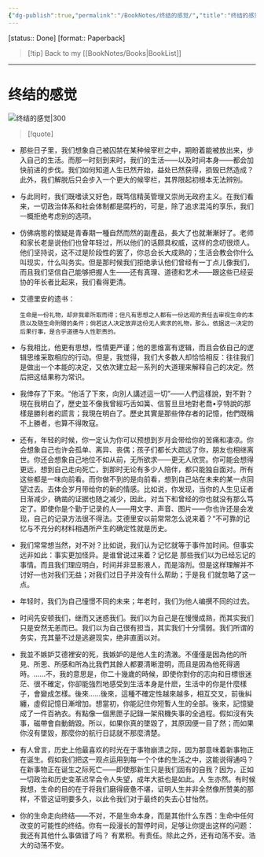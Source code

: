 ```yaml
---
{"dg-publish":true,"permalink":"/BookNotes/终结的感觉/","title":"终结的感觉","noteIcon":""}
---
```


[status:: Done]
[format:: Paperback]

>[!tip] Back to my [[BookNotes/Books\|BookList]]

---
# 终结的感觉

![终结的感觉|300](https://img2.doubanio.com/view/subject/l/public/s10324183.jpg)

>[!quote]

- 那些日子里，我们想象自己被囚禁在某种候宰栏之中，期盼着能被放出来，步入自己的生活。而那一时刻到来时，我们的生活——以及时间本身——都会加快前进的步伐。我们如何知道人生已然开始，益处已然获得，损毁已然造成？此外，我们解脱后只会步入一个更大的候宰栏，其界限起初根本无法辨别。
- 与此同时，我们既嗜读又好色，既笃信精英管理又崇尚无政府主义。在我们看来，一切政治体系和社会体制都是腐朽的，可是，除了追求混沌的享乐，我们一概拒绝考虑别的选项。
- 仿佛病態的懷疑是青春期一種自然而然的副產品，長大了也就漸漸好了。老师和家长老是说他们也曾年轻过，所以他们的话颇具权威，这样的念叨很烦人。他们坚持说，这不过是阶段性的罢了，你总会长大成熟的；生活会教会你什么叫现实，什么叫务实。但是那时候我们拒绝承认他们曾经有一丁点儿像我们，而且我们坚信自己能够把握人生——还有真理、道德和艺术——跟这些已经妥协的年长者比起来，我们看得更清。
- 艾德里安的遗书：
    
    ```
    生命是一份礼物，却非我辈所取而得；但凡有思想之人都有一份达观的责任去审视生命的本质以及随生命附赠的条件；倘若这人决定放弃这份无人索求的礼物，那么，依据这一决定的后果行事，是合乎道德与人性职责的。
    ```
    
- 与我相比，他更有思想，性情更严谨；他的思维富有逻辑，而且会依自己的逻辑思维采取相应的行动。但是，我觉得，我们大多数人却恰恰相反：往往我们是做出一个本能的决定，又依次建立起一系列的大道理来解释自己的决定。然后把这结果称为常识。
- 我倖存了下來。“他活了下來，向別人講述這一切”——人們這樣說，對不對？現在我明白了，歷史並不像我曾經巧舌如簧、信誓旦旦地對老喬•亨特說的那樣是勝利者的謊言；我現在明白了。歷史其實是那些倖存者的記憶，他們既稱不上勝者，也算不得敗寇。
- 还有，年轻的时候，你一定认为你可以预想到岁月会带给你的苦痛和凄凉。你会想象自己也许会孤单、离异、丧偶；孩子们都长大疏远了你，朋友也相继离世。你还会想象自己地位不如从前，无所欲求——更无人欣赏。你可能会想得更远，想到自己走向死亡，到那时无论有多少人陪伴，都只能独自面对。所有这些都是一味向前看。而你做不到的是向前看，想到自己站在未来的某一点回望过去。去体会岁月带给你的新的情感。比如说，你发现，当你的人生见证者日渐减少，确凿的证据也随之减少，因此，对当下和曾经的你也就没有那么笃定了。即使你是个勤于记录的人——用文字、声音、图片——你也许还是会发现，自己的记录方法很不得法。艾德里安以前常常怎么说来着？“不可靠的记忆与不充分的材料相遇所产生的确定性就是历史。
- 我们常常想当然，对不对？比如说，我们认为记忆就等于事件加时间。但事实远非如此：事实更加怪异。是谁曾说过来着？记忆是 那些我们以为已经忘记的事情。而且我们理应明白，时间并非显影液人，而是溶剂。但是这样理解并不讨好—也对我们无益；对我们过日子并没有什么帮助；于是我 们就忽略了这一点。
- 年轻时，我们为自己憧憬不同的未来；年老时，我们为他人编撰不同的过去。
- 时间先安顿我们，继而又迷惑我们。我们以为自己是在慢慢成熟，而其实我们只是安然无恙而已。我们以为自己很有担当，其实我们十分懦弱。我们所谓的务实，充其量不过是逃避现实，绝非直面以对。
- 我並不嫉妒艾德裡安的死，我嫉妒的是他人生的清澈。不僅僅是因為他的所見、所思、所感和所為比我們其餘人都要清晰澄明，而且是因為他死得適時。……不，我的意思是，你二十幾歲的時候，即使你對你的志向和目標很迷茫、很不確定，你卻能強烈地感受到生活本身是什麽，生活中的你是什麼樣子，會變成怎樣。後來……後來，這種不確定性越來越多，相互交叉，前後糾纏，虛假記憶日漸增加。想當初，你能記住你短暫人生的全部。後來，記憶變成了一件百衲衣。有點像一個黑匣子記錄一架飛機失事的全過程。假如沒有失事，磁帶會自動銷毀。所以，如果你真的墜毀了，其原因便一目了然；而如果你沒有墜毀，那麼你的航行日誌就不那麼清楚。
- 有人曾言，历史上他最喜欢的时光在于事物崩溃之际，因为那意味着新事物正在诞生。假如我们把这一观点运用到每一个个体的生活之中，这能说得通吗？在新事物正在诞生之际死亡——即使那新生只是我们固有的自我？因为，正如一切政治和历史变革迟早会令人失望，成年大抵也是如此。人 生亦然。有时候我想，生命的目的在于将我们磨得疲惫不堪，证明人生并非全然像所赞美的那样，不管这证明要多久，以此令我们对于最终的失去心甘怡然。
- 你的生命走向终结——不对，不是生命本身，而是其他什么东西：生命中任何改变的可能性的终结。你有一段漫长的暂停时间，足够让你提出这样的问题：我还有其他什么事做错了吗？ 有累积。有责任。除此之外，还有动荡不安。浩大的动荡不安。
